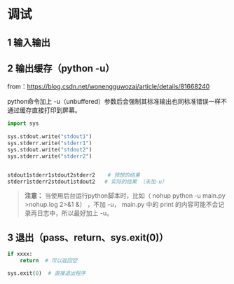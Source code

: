 

# 调试

## 1 输入输出


## 2 输出缓存（python -u） 

from：https://blog.csdn.net/wonengguwozai/article/details/81668240

python命令加上 -u（unbuffered）参数后会强制其标准输出也同标准错误一样不通过缓存直接打印到屏幕。

```python
import sys
 
sys.stdout.write("stdout1")
sys.stderr.write("stderr1")
sys.stdout.write("stdout2")
sys.stderr.write("stderr2")


stdout1stderr1stdout2stderr2    # 预想的结果
stderr1stderr2stdout1stdout2   # 实际的结果 （未加-u）
```


>**注意：**  当使用后台运行python脚本时，比如（ nohup python -u  main.py  >nohup.log 2>&1 &） ，不加 -u， main.py 中的 print 的内容可能不会记录再日志中，所以最好加上 -u。 



## 3 退出（pass、return、sys.exit(0)）

```python
if xxxx:  
    return  # 可以返回空

sys.exit(0)  # 直接退出程序
```



